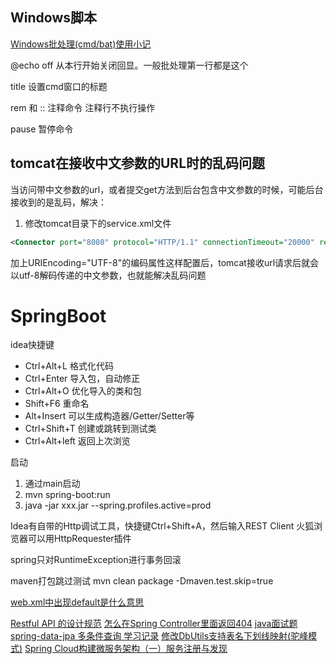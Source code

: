 
## Windows脚本

[Windows批处理(cmd/bat)使用小记](https://www.zybuluo.com/yangfch3/note/338252)

@echo off 从本行开始关闭回显。一般批处理第一行都是这个

title 设置cmd窗口的标题

rem 和 ::
注释命令
注释行不执行操作

pause
暂停命令

## tomcat在接收中文参数的URL时的乱码问题
当访问带中文参数的url，或者提交get方法到后台包含中文参数的时候，可能后台接收到的是乱码，解决：
1. 修改tomcat目录下的service.xml文件
```xml
<Connector port="8080" protocol="HTTP/1.1" connectionTimeout="20000" redirectPort="8443" URIEncoding="UTF-8" />
```
加上URIEncoding="UTF-8"的编码属性这样配置后，tomcat接收url请求后就会以utf-8解码传递的中文参数，也就能解决乱码问题

# SpringBoot

idea快捷键
- Ctrl+Alt+L 格式化代码
- Ctrl+Enter 导入包，自动修正
- Ctrl+Alt+O 优化导入的类和包
- Shift+F6 重命名
- Alt+Insert 可以生成构造器/Getter/Setter等
- Ctrl+Shift+T 创建或跳转到测试类
- Ctrl+Alt+left 返回上次浏览

启动
1. 通过main启动
2. mvn spring-boot:run
3. java -jar xxx.jar --spring.profiles.active=prod

Idea有自带的Http调试工具，快捷键Ctrl+Shift+A，然后输入REST Client
火狐浏览器可以用HttpRequester插件

spring只对RuntimeException进行事务回滚

maven打包跳过测试
mvn clean package -Dmaven.test.skip=true

[web.xml中出现<servlet-name>default</servlet-name>是什么意思](http://blog.csdn.net/hello5orld/article/details/9407905)

[Restful API 的设计规范](http://novoland.github.io/%E8%AE%BE%E8%AE%A1/2015/08/17/Restful%20API%20%E7%9A%84%E8%AE%BE%E8%AE%A1%E8%A7%84%E8%8C%83.html)
[怎么在Spring Controller里面返回404](http://jaskey.github.io/blog/2014/09/27/how-to-return-404-in-spring-controller/)
[java面试题](https://dongchuan.gitbooks.io/java-interview-question/spring/spring_bean_scope.html)
[spring-data-jpa 多条件查询 学习记录](http://blog.csdn.net/lsk12162012/article/details/50442792)
[修改DbUtils支持表名下划线映射(驼峰模式)](https://my.oschina.net/quttap/blog/283199)
[Spring Cloud构建微服务架构（一）服务注册与发现](http://blog.didispace.com/springcloud1/)